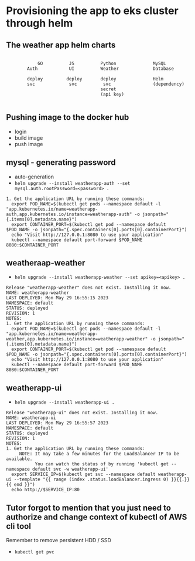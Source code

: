 # Provisioning the app to eks cluster through helm

## The weather app helm charts


```

            GO          JS          Python              MySQL
        Auth            UI          Weather             Database

        deploy         deploy       deploy              Helm
        svc             svc          svc                (dependency)
                                    secret 
                                    (api key)


```


## Pushing image to the docker hub
- login
- build image 
- push image


## mysql - generating password 
- auto-generation
- `helm upgrade --install weatherapp-auth --set mysql.auth.rootPassword=<password> .`


```
1. Get the application URL by running these commands:
  export POD_NAME=$(kubectl get pods --namespace default -l "app.kubernetes.io/name=weatherapp-auth,app.kubernetes.io/instance=weatherapp-auth" -o jsonpath="{.items[0].metadata.name}")
  export CONTAINER_PORT=$(kubectl get pod --namespace default $POD_NAME -o jsonpath="{.spec.containers[0].ports[0].containerPort}")
  echo "Visit http://127.0.0.1:8080 to use your application"
  kubectl --namespace default port-forward $POD_NAME 8080:$CONTAINER_PORT
```

## weatheraap-weather

- `helm upgrade --install weatherapp-weather --set apikey=<apikey> .`

```
Release "weatherapp-weather" does not exist. Installing it now.
NAME: weatherapp-weather
LAST DEPLOYED: Mon May 29 16:55:15 2023
NAMESPACE: default
STATUS: deployed
REVISION: 1
NOTES:
1. Get the application URL by running these commands:
  export POD_NAME=$(kubectl get pods --namespace default -l "app.kubernetes.io/name=weatherapp-weather,app.kubernetes.io/instance=weatherapp-weather" -o jsonpath="{.items[0].metadata.name}")
  export CONTAINER_PORT=$(kubectl get pod --namespace default $POD_NAME -o jsonpath="{.spec.containers[0].ports[0].containerPort}")
  echo "Visit http://127.0.0.1:8080 to use your application"
  kubectl --namespace default port-forward $POD_NAME 8080:$CONTAINER_PORT

```

## weatherapp-ui

- `helm upgrade --install weatherapp-ui .`

```
Release "weatherapp-ui" does not exist. Installing it now.
NAME: weatherapp-ui
LAST DEPLOYED: Mon May 29 16:55:57 2023
NAMESPACE: default
STATUS: deployed
REVISION: 1
NOTES:
1. Get the application URL by running these commands:
     NOTE: It may take a few minutes for the LoadBalancer IP to be available.
           You can watch the status of by running 'kubectl get --namespace default svc -w weatherapp-ui'
  export SERVICE_IP=$(kubectl get svc --namespace default weatherapp-ui --template "{{ range (index .status.loadBalancer.ingress 0) }}{{.}}{{ end }}")
  echo http://$SERVICE_IP:80

```

## Tutor forgot to mention that you just need to authorize and change context of kubectl of AWS cli tool

Remember to remove persistent HDD / SSD

- `kubectl get pvc`
